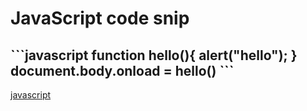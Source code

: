 <h1>JavaScript code snip</h1>
<h2>```javascript
function hello(){
  alert("hello");
}
document.body.onload = hello()
```</h2>
<a href="js">javascript</a>
